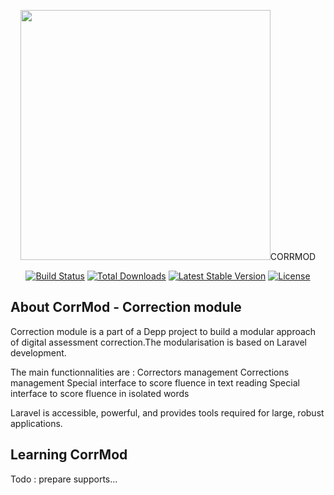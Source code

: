 <p align="center"><img src="https://www.wiquid.fr/depp/correction/corrlogo.png" width="400">CORRMOD</p>

<p align="center">
<a href="https://travis-ci.org/laravel/framework"><img src="https://travis-ci.org/laravel/framework.svg" alt="Build Status"></a>
<a href="https://packagist.org/packages/laravel/framework"><img src="https://poser.pugx.org/laravel/framework/d/total.svg" alt="Total Downloads"></a>
<a href="https://packagist.org/packages/laravel/framework"><img src="https://poser.pugx.org/laravel/framework/v/stable.svg" alt="Latest Stable Version"></a>
<a href="https://packagist.org/packages/laravel/framework"><img src="https://poser.pugx.org/laravel/framework/license.svg" alt="License"></a>
</p>

## About CorrMod - Correction module

Correction module is a part of a Depp project to build a modular approach of digital assessment correction.The modularisation is based on Laravel development. 

The main functionnalities are : 
Correctors management
Corrections management
Special interface to score fluence in text reading
Special interface to score fluence in isolated words


Laravel is accessible, powerful, and provides tools required for large, robust applications.

## Learning CorrMod

Todo : prepare supports...
